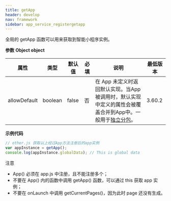 ```yaml
---
title: getApp
header: develop
nav: framework
sidebar: app_service_registergetapp
---
```



全局的 getApp 函数可以用来获取到智能小程序实例。

**参数**
**Object object**

|属性|类型|默认值|必填|说明|最低版本|
|----|----|----|----|----|----|
|allowDefault|boolean|false|否|在 App 未定义时返回默认实现。当App被调用时，默认实现中定义的属性会被覆盖合并到App中。一般用于[独立分包](https://smartprogram.baidu.com/docs/develop/framework/subpackages/)。|3.60.2|


**示例代码**

```js
// other.js 获取以上经过App方法注册后的app实例
var appInstance = getApp();
console.log(appInstance.globalData); // This is global data
```
<div class="m-doc-custom-examples">
<div class="m-doc-custom-examples-warning">
    <p class="m-doc-custom-examples-title">注意</p><p class="m-doc-custom-examples-text"><ul><li>App() 必须在 app.js 中注册，且不能注册多个；</li><li>不要在 App() 内的函数中调用 getApp() 函数，可以通过 this 获取 app 实例；</li><li>不要在 onLaunch 中调用 getCurrentPages()，因为此时 page 还没有生成。</li></ul></p>
</div>
</div>